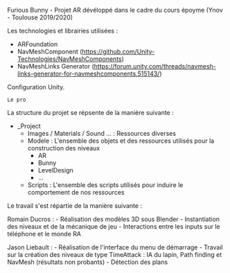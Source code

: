 Furious Bunny - Projet AR dévéloppé dans le cadre du cours époyme (Ynov - Toulouse 2019/2020)

Les technologies et librairies utilisées : 
  - ARFoundation
  - NavMeshComponent (https://github.com/Unity-Technologies/NavMeshComponents)
  - NavMeshLinks Generator (https://forum.unity.com/threads/navmesh-links-generator-for-navmeshcomponents.515143/)
  

Configuration Unity. 

	Le pro
La structure du projet se répsente de la manière suivante : 
  - _Project
    - Images / Materials / Sound ... : Ressources diverses 
    - Modele : L'ensemble des objets et des ressources utilisés pour la construction des niveaux 
      - AR
      - Bunny
      - LevelDesign 
      - ...
    - Scripts : L'ensemble des scripts utilisés pour induire le comportement de nos ressources
    
Le travail s'est répartie de la manière suivante : 

  Romain Ducros :
    - Réalisation des modèles 3D sous Blender
    - Instantiation des niveaux et de la mécanique de jeu
    - Interactions entre les inputs sur le téléphone et le monde RA
 
  Jason Liebault :
    - Réalisation de l'interface du menu de démarrage
    - Travail sur la création des niveaux de type TimeAttack : IA du lapin, Path finding et NavMesh (résultats non probants)
    - Détection des plans
